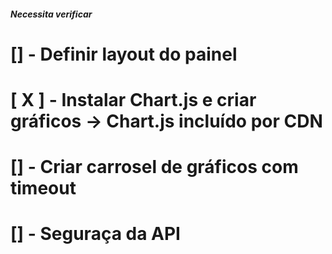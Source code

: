 ##### Necessita verificar

# [] - Definir layout do painel

# [ X ] - Instalar Chart.js e criar gráficos -> Chart.js incluído por CDN

# [] - Criar carrosel de gráficos com timeout

# [] - Seguraça da API
